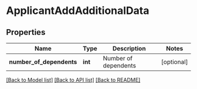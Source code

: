 # ApplicantAddAdditionalData

## Properties
Name | Type | Description | Notes
------------ | ------------- | ------------- | -------------
**number_of_dependents** | **int** | Number of dependents | [optional] 

[[Back to Model list]](../../README.md#documentation-for-models) [[Back to API list]](../../README.md#documentation-for-api-endpoints) [[Back to README]](../../README.md)

